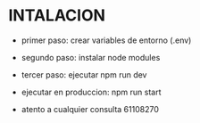 # INTALACION

- primer paso: crear variables de entorno (.env)

- segundo paso: instalar node modules

- tercer paso: ejecutar npm run dev

- ejecutar en produccion: npm run start


- atento a cualquier consulta 61108270
